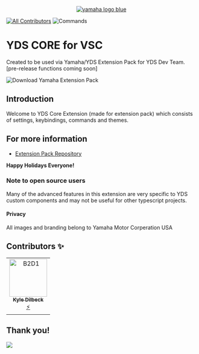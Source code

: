<p align="center">
  <a href=https://www.yamahamotorsports.com>
    <img src='./images/y2.jpg' alt='yamaha logo blue'/>
  </a>
</p>

[![All Contributors](https://img.shields.io/badge/all_contributors-1-blue.svg?style=flat-square)](https://marketplace.visualstudio.com/items?itemName=YAMAHA.yds-core#:~:text=Motor%20Corperation%20USA-,Contributors,-%E2%9C%A8) ![Commands](https://img.shields.io/badge/Custom_Commands-1-red.svg?style=flat-square)

# YDS CORE for VSC

Created to be used via Yamaha/YDS Extension Pack for YDS Dev Team. [pre-release functions coming soon]

![Download Yamaha Extension Pack](images/downloadYamaha.gif)

## Introduction

Welcome to YDS Core Extension (made for extension pack) which consists of settings, keybindings, commands and themes.

## For more information

- [Extension Pack Repository](https://github.com/XYIAN/yamaha-extensionPack)

**Happy Holidays Everyone!**

### Note to open source users

Many of the advanced features in this extension are very specific to YDS custom components and may not be useful for other typescript projects.

#### Privacy

All images and branding belong to Yamaha Motor Corperation USA

## Contributors ✨

<!-- ALL-CONTRIBUTORS-LIST:START - Do not remove or modify this section -->
<!-- prettier-ignore-start -->
<!-- markdownlint-disable -->
<table>
  <tr>
    <td align="center"><a href=https://www.linkedin.com/in/kxdilbeck/><img src=https://media.licdn.com/dms/image/C5603AQE80kHro8-3dA/profile-displayphoto-shrink_100_100/0/1636953516875?e=1705536000&v=beta&t=V7DotdQ6n1Ym1_HnoSnrnDMfoNzfHSAhFNEx6dTX0RE width="100px;" alt="B2D1"/><br /><sub><b>Kyle Dilbeck</b></sub></a><br /><a href=https://github.com/XYIAN/yamaha-extensionPack/issues title="Developer">⚡</a></td>
   
    
</table>
<!-- markdownlint-enable -->
<!-- prettier-ignore-end -->
<!-- ALL-CONTRIBUTORS-LIST:END -->

## Thank you!

<a href=https://www.yamaha.com/><img src=https://yamaha-motor.com/images/mock-homepage/homepage_accessories_desktop_bkg_C.png /></a>
